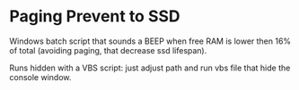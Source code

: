 # Paging Prevent to SSD
Windows batch script that sounds a BEEP when free RAM is lower then 16% of total (avoiding paging, that decrease ssd lifespan).

Runs hidden with a VBS script: just adjust path and run vbs file that hide the console window.
